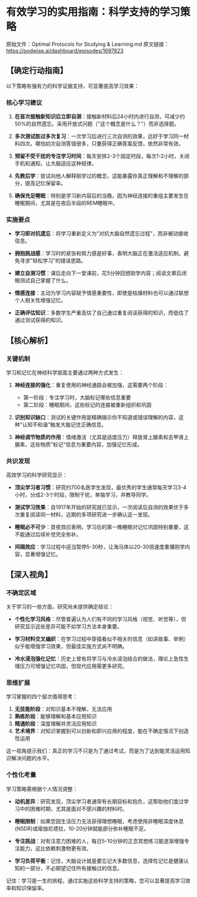 # 有效学习的实用指南：科学支持的学习策略

原始文件：Optimal Protocols for Studying & Learning.md
原文链接：https://podwise.ai/dashboard/episodes/1697823

## 【确定行动指南】

以下策略有强有力的科学证据支持，可显著提高学习效果：

### 核心学习建议

1. **在首次接触新知识后立即自测**：接触新材料后24小时内进行自测，可减少约50%的自然遗忘。采用开放式问题（"这个概念是什么？"）而非选择题。

2. **多次测试胜过多次复习**：一次学习后进行三次自测的效果，远好于学习同一材料四次。哪怕初次自测答错很多，只要获得正确答案反馈，依然非常有效。

3. **预留不受干扰的专注学习时间**：每天安排2-3个固定时段，每次1-2小时，关闭手机和通知，让大脑适应这种规律。

4. **先教后学**：尝试向他人解释刚学过的概念，这能暴露你真正理解和不理解的部分，提高记忆保留率。

5. **确保充足睡眠**：特别是学习新内容后的当晚，因为神经连接的重组主要发生在睡眠期间，尤其是在夜后半段的REM睡眠中。

### 实施要点

- **学习即对抗遗忘**：将学习重新定义为"对抗大脑自然遗忘过程"，而非被动接收信息。
  
- **拥抱挑战感**：学习时的紧张和努力感是好事，表明大脑正在激活适应机制。避免寻求"轻松学习"的错误思路。

- **建立自测习惯**：课后走向下一堂课前，花5分钟回想刚学内容；阅读文章后闭眼测试自己掌握了什么。

- **情感连接**：主动为学习内容赋予情感重要性，即使是枯燥材料也可以通过联想个人相关性增强记忆。

- **正确评估知识**：多数学生严重高估了自己通过重复阅读获得的知识，而低估了通过测试获得的知识。

## 【核心解析】

### 关键机制

学习和记忆在神经科学层面主要通过两种方式发生：

1. **神经连接的强化**：重复使用的神经通路会被加强，这需要两个阶段：
   - 第一阶段：专注学习时，大脑标记哪些信息重要
   - 第二阶段：睡眠期间，这些标记的连接被重新组织和巩固

2. **识别知识缺口**：测试的关键作用是精确揭示你不知道或错误理解的内容，这种"认知不和谐"触发大脑记住正确信息。

3. **神经调节物质的作用**：情绪激活（尤其是适度压力）释放肾上腺素和去甲肾上腺素，这些物质"标记"信息为重要内容，加强记忆形成。

### 共识发现

高效学习的科学研究显示：

- **顶尖学习者习惯**：研究约700名医学生发现，最优秀的学生通常每天学习3-4小时，分成2-3个时段，限制干扰，单独学习，并教导同学。

- **测试学习效果**：自1917年开始的研究就已显示，一次阅读后自测的效果优于多次重复阅读同一材料，近期的多项研究进一步确认这一发现。

- **睡眠必不可少**：首夜效应表明，学习后的第一晚睡眠对记忆巩固特别重要，这不能通过后续补觉完全弥补。

- **间隔效应**：学习过程中适当暂停5-30秒，让海马体以20-30倍速度重播刚学内容，显著增强记忆。

## 【深入视角】

### 不确定区域

关于学习的一些方面，研究尚未提供确定结论：

- **个性化学习风格**：尽管普遍认为人们有不同的学习风格（视觉、听觉等），但研究显示这些差异可能不如学习方法本身重要。

- **学习材料交叉编织**：在学习过程中穿插看似不相关的信息（如讲故事、举例）似乎能增强学习效果，但最佳实施方式尚不明确。

- **冷水浸泡强化记忆**：历史上曾有将学习与冷水浸泡结合的做法，理论上急性生理压力可增强记忆巩固，但现代应用需更多研究。

### 思维扩展

学习掌握的四个层次值得思考：

1. **无技能阶段**：对知识基本不理解，无法应用
2. **熟练阶段**：能够理解和基本应用知识
3. **精通阶段**：深度理解并灵活应用知识
4. **艺术境界**：对知识掌握到可以创新和即兴应用的程度，能在不确定情况下创造性运用

这一视角提示我们：真正的学习不只是为了通过考试，而是为了达到能灵活运用知识解决问题的水平。

### 个性化考量

学习策略需根据个人情况调整：

- **动机差异**：研究发现，顶尖学习者通常有长期目标和抱负，这帮助他们度过学习中的困难时期，尤其是面对不感兴趣的材料时。

- **睡眠限制**：如果您因生活压力无法获得理想睡眠，考虑使用非睡眠深度休息(NSDR)或瑜伽尼德拉，10-20分钟就能部分弥补睡眠不足。

- **专注挑战**：对有注意力困难的人，每日5-10分钟的正念冥想练习能逐渐增强专注能力，这比依赖刺激物更有效。

- **学习负荷平衡**：记住，大脑设计就是要忘记大多数信息，选择性记忆是健康认知的一部分，不必期望记住所有接触过的信息。

记住：学习是一生的旅程，通过实施这些科学支持的策略，您可以显著提高学习效率和知识保留率。
